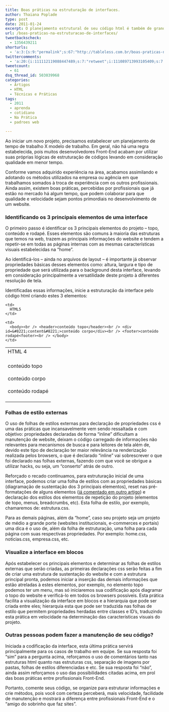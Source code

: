 ```yaml
---
title: Boas práticas na estruturação de interfaces.
author: Thaiana Poplade
type: post
date: 2011-01-24
excerpt: O planejamento estrutural de seu código html é também de grande importância para organização de tags e propriedades css, para o trabalho em equipe e para uma manutenção facilitada.
url: /boas-praticas-na-estruturacao-de-interfaces/
tweetbackscheck:
  - 1356439211
shorturls:
  - 'a:3:{s:9:"permalink";s:67:"http://tableless.com.br/boas-praticas-na-estruturacao-de-interfaces";s:7:"tinyurl";s:26:"http://tinyurl.com/3qzu4l7";s:4:"isgd";s:19:"http://is.gd/ZEaZ4P";}'
twittercomments:
  - 'a:20:{i:111112119088447489;s:7:"retweet";i:111089713993105409;s:7:"retweet";i:111082540995055617;s:7:"retweet";i:111073797037232128;s:7:"retweet";i:111073656448360448;s:7:"retweet";i:111072716769071105;s:7:"retweet";i:111071400218996736;s:7:"retweet";i:111071242471211008;s:7:"retweet";i:111071187353878528;s:7:"retweet";i:111071123382353920;s:7:"retweet";i:111071109834739713;s:7:"retweet";i:111070911091838976;s:7:"retweet";i:111070764370890752;s:7:"retweet";i:111070503707484161;s:7:"retweet";i:148810136826290176;s:7:"retweet";i:149147571988873216;s:7:"retweet";i:148823733514153985;s:7:"retweet";i:148823730938851328;s:7:"retweet";i:148810782115766272;s:7:"retweet";i:169575188172783617;s:7:"retweet";}'
tweetcount:
  - 61
dsq_thread_id: 503039968
categories:
  - Artigos
  - HTML
  - Técnicas e Práticas
tags:
  - 2011
  - aprenda
  - cotidiano
  - Na Prática
  - padroes web

---
```

Ao iniciar um novo projeto, precisamos estabelecer um planejamento de tempo de trabalho X modelo de trabalho. Em geral, não há uma regra estabelecida, pois muitos desenvolvedores Front-End acabam por utilizar suas próprias lógicas de estruturação de códigos levando em consideração qualidade em menor tempo.
  
Conforme vamos adquirido experiência na área, acabamos assimilando e adotando os métodos utilizados na empresa ou agência em que trabalhamos somados à troca de experiência com os outros profissionais. Ainda assim, existem boas práticas, percebidas por profissionais que já estão no mercado há algum tempo, que podem colaborar para que qualidade e velocidade sejam pontos primordiais no desenvolvimento de um website.

### Identificando os 3 principais elementos de uma interface

O primeiro passo é identificar os 3 principais elementos do projeto &#8211; topo, conteúdo e rodapé. Esses elementos são comuns à maioria das estruturas que temos na web, trazem as principais informações do website e tendem a repetir-se em todas as páginas internas com as mesmas características visuais estabelecidas na “home”.
  
Ao identificá-los &#8211; ainda no arquivos de layout &#8211; é importante já observar propriedades básicas desses elementos como: altura, largura e tipo de propriedade que será utilizada para o background desta interface, levando em consideração principalmente a versatilidade deste projeto à diferentes resolução de tela.
  
Identificadas essas informações, inicie a estruturação da interface pelo código html criando estes 3 elementos:

<table>
  <tr>
    <td>
      HTML 4
    </td>
    
    <td>
      HTML5
    </td>
  </tr>
  
  <tr>
    <td>
      <body><br /> <div id=&#8221;header&#8221;>conteúdo topo</div><br /> <div id=&#8221;content&#8221;>conteúdo corpo</div><br /> <div id=&#8221;footer&#8221;>conteúdo rodapé</div><br /> </body>
    </td>
    
    <td>
      <body><br /> <header>conteúdo topo</header><br /> <div id=&#8221;content&#8221;>conteúdo corpo</div><br /> <footer>conteúdo rodapé<footer><br /> </body>
    </td>
  </tr>
</table>

### Folhas de estilo externas

O uso de folhas de estilos externas para declaração de propriedades css é uma das práticas que incansavelmente vem sendo ressaltada e com objetivo: propriedades declaradas de forma “inline” dificultam a manutenção de website, deixam o código carregado de informações não relevantes para mecanismos de busca e para leitores de tela além de, devido este tipo de declaração ter maior relevância na renderização realizada pelos browsers, o que é declarado “inline” vai sobrescrever o que foi declarado nas folhas externas, fazendo com que você se obrigue a utilizar hacks, ou seja, um “conserto” atrás de outro.
  
Reforçado o recado continuamos, para estruturação inicial de uma interface, podemos criar uma folha de estilos com as propriedades básicas (diagramação de sustentação dos 3 principais elementos), reset nas pré-formatações de alguns elementos (<a href="http://tableless.com.br/evite-incompatibilidade-browsers" target="_blank">já comentado em outro artigo</a>) e declaração dos estilos dos elementos de repetição do projeto (elementos de topo, menus, breadcrumbs, etc). Esta folha de estilo, por exemplo, chamaremos de: estrutura.css.
  
Para as demais páginas, além da “home”, caso seu projeto seja um projeto de médio a grande porte (websites institucionais, e-commerces e portais) uma dica é o uso de, além da folha de estruturação, uma folha para cada página com suas respectivas propriedades. Por exemplo: home.css, noticias.css, empresa.css, etc.

### Visualize a interface em blocos

Após estabelecer os principais elementos e determinar as folhas de estilos externas que serão criadas, as primeiras declarações css serão feitas a fim de criar uma estrutura de sustentação do website e com a estrutura principal pronta, podemos iniciar a inserção das demais informações que estão atreladas à estes elementos, por exemplo, no elemento topo podemos ter um menu, mas só iniciaremos sua codificação após diagramar o topo do website e verificá-lo em todos os browsers possíveis. Esta prática facilita a visualização da interface em blocos e a hierarquia que pode ser criada entre eles; hierarquia esta que pode ser traduzida nas folhas de estilo que permitem propriedades herdadas entre classes e ID’s, traduzindo esta prática em velocidade na determinação das características visuais do projeto.

### Outras pessoas podem fazer a manutenção de seu código? 

Iniciada a codificação da interface, esta última prática servirá principalmente para os casos de trabalho em equipe. Se sua resposta foi “sim” para a pergunta acima, reforçamos o uso de comentários tanto nas estruturas html quanto nas estruturas css, separação de imagens por pastas, folhas de estilos diferenciadas e etc. Se sua resposta foi “não”, ainda assim reforçamos o uso das possibilidades citadas acima, em prol das boas práticas entre profissionais Front-End.

Portanto, comente seus código, se organize para estruturar informações e crie métodos, pois você com certeza perceberá, mais velocidade, facilidade de manutenção e mostrará a diferença entre profissionais Front-End e o “amigo do sobrinho que faz sites”.